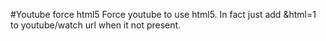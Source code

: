 #Youtube force html5
Force youtube to use html5.
In fact just add &html=1 to youtube/watch url when it not present.
